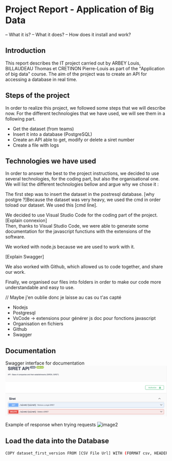 
# Project Report - Application of Big Data

– What it is?
– What it does?
– How does it install and work?


## Introduction

This report describes the IT project carried out by ARBEY Louis, BILLAUDEAU Thomas et CRETINON Pierre-Louis as part of the "Application of big data" course. The aim of the project was to create an API for accessing a database in real time.



## Steps of the project

In order to realize this project, we followed some steps that we will describe now. For the different technologies that we have used, we will see them in a following part. 
- Get the dataset (from teams)
- Insert it into a database (PostgreSQL)
- Create an API able to get, modify or delete a siret number
- Create a file with logs


## Technologies we have used

In order to answer the best to the project instructions, we decided to use several technologies, for the coding part, but also the organisational one. We will list the different technologies bellow and argue why we chose it : 

The first step was to insert the dataset in the postresql database. [why postgre ?]Because the dataset was very heavy, we used the cmd in order toload our dataset. We used this [cmd line]. 

We decided to use Visual Studio Code for the coding part of the project.  
[Explain connexion]  
Then, thanks to Visual Studio Code, we were able to generate some documentation for the javascript functiuns with the extensions of the software.  

We worked with node.js because we are used to work with it. 

[Explain Swagger]

We also worked with Github, which allowed us to code together, and share our work.  

Finally, we organised our files into folders in order to make our code more understandable and easy to use. 

// Maybe j'en oublie donc je laisse au cas ou t'as capté
- Nodejs
- Postgresql
- VsCode -> extensions pour générer js doc pour fonctions javascript
- Organisation en fichiers
- Github
- Swagger


## Documentation

Swagger interface for documentation
![image](swagger_interface.png)

Example of response when trying requests
![image2](swagger_response.png)


## Load the data into the Database

```bash
COPY dataset_first_version FROM [CSV File Url] WITH (FORMAT csv, HEADER);
```